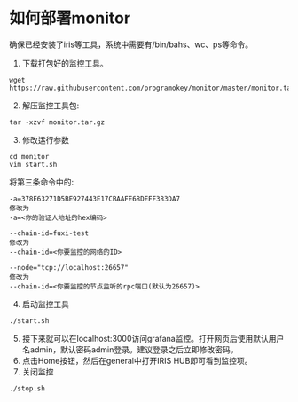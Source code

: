 # 如何部署monitor
确保已经安装了iris等工具，系统中需要有/bin/bahs、wc、ps等命令。
1. 下载打包好的监控工具。
```shell
wget https://raw.githubusercontent.com/programokey/monitor/master/monitor.tar.gz
```
2. 解压监控工具包:
```
tar -xzvf monitor.tar.gz
```
3. 修改运行参数
```shell
cd monitor
vim start.sh
```
将第三条命令中的:
```
-a=378E63271D5BE927443E17CBAAFE68DEFF383DA7
修改为
-a=<你的验证人地址的hex编码>
```

```
--chain-id=fuxi-test
修改为
--chain-id=<你要监控的网络的ID>
```

```
--node="tcp://localhost:26657"
修改为
--chain-id=<你要监控的节点监听的rpc端口(默认为26657)>
```

4. 启动监控工具
```
./start.sh
```
5. 接下来就可以在localhost:3000访问grafana监控。打开网页后使用默认用户名admin，默认密码admin登录。建议登录之后立即修改密码。
6. 点击Home按钮，然后在general中打开IRIS HUB即可看到监控项。
7. 关闭监控
```
./stop.sh
```

